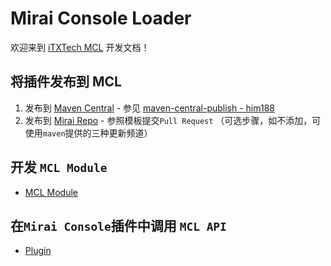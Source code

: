 # Mirai Console Loader

欢迎来到 [iTXTech MCL](https://github.com/iTXTech/mirai-console-loader) 开发文档！

## 将插件发布到 MCL

1. 发布到 [Maven Central](https://search.maven.org) -
   参见 [maven-central-publish - him188](https://github.com/Him188/maven-central-publish/blob/main/UseInLocalProject.md)
2. 发布到 [Mirai Repo](https://github.com/project-mirai/mirai-repo-mirror) - 参照模板提交`Pull Request` （可选步骤，如不添加，可使用`maven`提供的三种更新频道）

## 开发 `MCL Module`

* [MCL Module](Module.md)

## 在`Mirai Console`插件中调用 `MCL API`

* [Plugin](Plugin.md)
